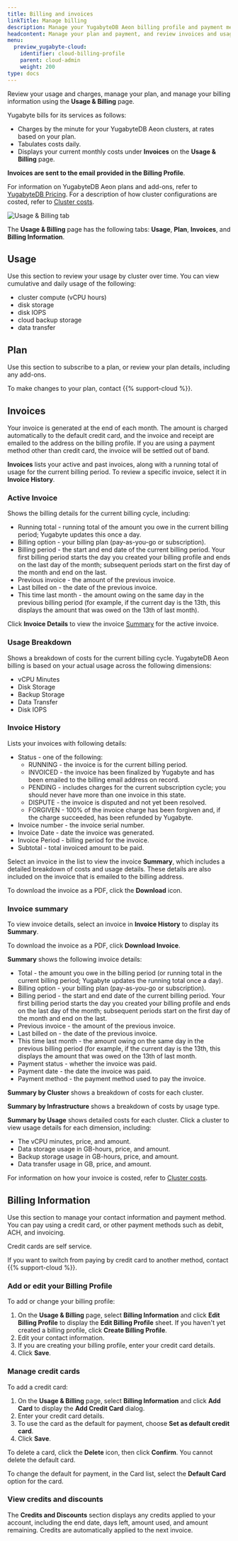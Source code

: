 ```yaml
---
title: Billing and invoices
linkTitle: Manage billing
description: Manage your YugabyteDB Aeon billing profile and payment methods and view invoices.
headcontent: Manage your plan and payment, and review invoices and usage
menu:
  preview_yugabyte-cloud:
    identifier: cloud-billing-profile
    parent: cloud-admin
    weight: 200
type: docs
---
```


Review your usage and charges, manage your plan, and manage your billing information using the **Usage & Billing** page.

Yugabyte bills for its services as follows:

- Charges by the minute for your YugabyteDB Aeon clusters, at rates based on your plan.
- Tabulates costs daily.
- Displays your current monthly costs under **Invoices** on the **Usage & Billing** page.

**Invoices are sent to the email provided in the Billing Profile**.

For information on YugabyteDB Aeon plans and add-ons, refer to [YugabyteDB Pricing](https://www.yugabyte.com/pricing/). For a description of how cluster configurations are costed, refer to [Cluster costs](../cloud-billing-costs/).

![Usage & Billing tab](/images/yb-cloud/cloud-admin-billing.png)

The **Usage & Billing** page has the following tabs: **Usage**, **Plan**, **Invoices**, and **Billing Information**.

## Usage

Use this section to review your usage by cluster over time. You can view cumulative and daily usage of the following:

- cluster compute (vCPU hours)
- disk storage
- disk IOPS
- cloud backup storage
- data transfer

## Plan

Use this section to subscribe to a plan, or review your plan details, including any add-ons.

To make changes to your plan, contact {{% support-cloud %}}.

## Invoices

Your invoice is generated at the end of each month. The amount is charged automatically to the default credit card, and the invoice and receipt are emailed to the address on the billing profile. If you are using a payment method other than credit card, the invoice will be settled out of band.

**Invoices** lists your active and past invoices, along with a running total of usage for the current billing period. To review a specific invoice, select it in **Invoice History**.

### Active Invoice

Shows the billing details for the current billing cycle, including:

- Running total - running total of the amount you owe in the current billing period; Yugabyte updates this once a day.
- Billing option - your billing plan (pay-as-you-go or subscription).
- Billing period - the start and end date of the current billing period. Your first billing period starts the day you created your billing profile and ends on the last day of the month; subsequent periods start on the first day of the month and end on the last.
- Previous invoice - the amount of the previous invoice.
- Last billed on - the date of the previous invoice.
- This time last month - the amount owing on the same day in the previous billing period (for example, if the current day is the 13th, this displays the amount that was owed on the 13th of last month).

Click **Invoice Details** to view the invoice [Summary](#invoice-summary) for the active invoice.

### Usage Breakdown

Shows a breakdown of costs for the current billing cycle. YugabyteDB Aeon billing is based on your actual usage across the following dimensions:

- vCPU Minutes
- Disk Storage
- Backup Storage
- Data Transfer
- Disk IOPS

### Invoice History

Lists your invoices with following details:

- Status - one of the following:
  - RUNNING - the invoice is for the current billing period.
  - INVOICED - the invoice has been finalized by Yugabyte and has been emailed to the billing email address on record.
  - PENDING - includes charges for the current subscription cycle; you should never have more than one invoice in this state.
  - DISPUTE - the invoice is disputed and not yet been resolved.
  - FORGIVEN - 100% of the invoice charge has been forgiven and, if the charge succeeded, has been refunded by Yugabyte.
- Invoice number - the invoice serial number.
- Invoice Date - date the invoice was generated.
- Invoice Period - billing period for the invoice.
- Subtotal - total invoiced amount to be paid.

Select an invoice in the list to view the invoice **Summary**, which includes a detailed breakdown of costs and usage details. These details are also included on the invoice that is emailed to the billing address.

To download the invoice as a PDF, click the **Download** icon.

### Invoice summary

To view invoice details, select an invoice in **Invoice History** to display its **Summary**.

To download the invoice as a PDF, click **Download Invoice**.

**Summary** shows the following invoice details:

- Total - the amount you owe in the billing period (or running total in the current billing period; Yugabyte updates the running total once a day).
- Billing option - your billing plan (pay-as-you-go or subscription).
- Billing period - the start and end date of the current billing period. Your first billing period starts the day you created your billing profile and ends on the last day of the month; subsequent periods start on the first day of the month and end on the last.
- Previous invoice - the amount of the previous invoice.
- Last billed on - the date of the previous invoice.
- This time last month - the amount owing on the same day in the previous billing period (for example, if the current day is the 13th, this displays the amount that was owed on the 13th of last month.
- Payment status - whether the invoice was paid.
- Payment date - the date the invoice was paid.
- Payment method - the payment method used to pay the invoice.

**Summary by Cluster** shows a breakdown of costs for each cluster.

**Summary by Infrastructure** shows a breakdown of costs by usage type.

**Summary by Usage** shows detailed costs for each cluster. Click a cluster to view usage details for each dimension, including:

- The vCPU minutes, price, and amount.
- Data storage usage in GB-hours, price, and amount.
- Backup storage usage in GB-hours, price, and amount.
- Data transfer usage in GB, price, and amount.

For information on how your invoice is costed, refer to [Cluster costs](../cloud-billing-costs/).

## Billing Information

Use this section to manage your contact information and payment method. You can pay using a credit card, or other payment methods such as debit, ACH, and invoicing.

Credit cards are self service. <!--For other payment methods, create your billing profile and set the **Billing Options** to **Other**; after you create your profile, contact {{% support-cloud %}} to set up payment.-->

If you want to switch from paying by credit card to another method, contact {{% support-cloud %}}.

### Add or edit your Billing Profile

To add or change your billing profile:

1. On the **Usage & Billing** page, select **Billing Information** and click **Edit Billing Profile** to display the **Edit Billing Profile** sheet. If you haven't yet created a billing profile, click **Create Billing Profile**.
1. Edit your contact information.
1. If you are creating your billing profile, enter your credit card details. <!--For other payment methods, set the **Billing Options** to **Other**. You can only set the **Billing Options** if you are creating your profile.-->
1. Click **Save**.

### Manage credit cards

To add a credit card:

1. On the **Usage & Billing** page, select **Billing Information** and click **Add Card** to display the **Add Credit Card** dialog.
1. Enter your credit card details.
1. To use the card as the default for payment, choose **Set as default credit card**.
1. Click **Save**.

To delete a card, click the **Delete** icon, then click **Confirm**. You cannot delete the default card.

To change the default for payment, in the Card list, select the **Default Card** option for the card.

### View credits and discounts

The **Credits and Discounts** section displays any credits applied to your account, including the end date, days left, amount used, and amount remaining. Credits are automatically applied to the next invoice.
